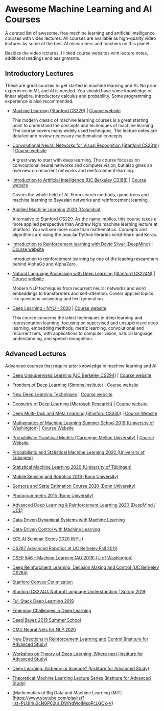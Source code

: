 # Awesome Machine Learning and AI Courses

A curated list of awesome, free machine learning and artificial intelligence courses 
with video lectures.
All courses are available as high-quality video lectures by some of the best
AI researchers and teachers on this planet. 

Besides the video lectures, I linked course websites with lecture notes, 
additional readings and assignments.


## Introductory Lectures
These are great courses to get started in machine learning and AI.
No prior experience in ML and AI is needed. You should have some knowledge of
linear algebra, introductory calculus and probability. 
Some programming experience is also recommended.


* [Machine Learning (Stanford CS229)](https://www.youtube.com/playlist?list=PLoROMvodv4rMiGQp3WXShtMGgzqpfVfbU) | [Course website](http://cs229.stanford.edu/syllabus-autumn2018.html)

    This modern classic of machine learning courses is a great starting point 
    to understand the concepts and techniques of machine learning. 
    The course covers many widely used techniques, 
    The lecture notes are detailed and review necessary mathematical concepts.


* [Convolutional Neural Networks for Visual Recognition (Stanford CS231n)](https://www.youtube.com/playlist?list=PL3FW7Lu3i5JvHM8ljYj-zLfQRF3EO8sYv) | [Course website](https://cs231n.github.io/)

    A great way to start with deep learning. The course focuses on 
    convolutional neural networks and computer vision, but also 
    gives an overview on recurrent networks and reinforcement learning.


* [Introduction to Artificial Intelligence (UC Berkeley CS188)](https://www.youtube.com/playlist?list=PL7k0r4t5c108AZRwfW-FhnkZ0sCKBChLH) | [Course website](https://inst.eecs.berkeley.edu/~cs188/fa18/index.html)
    
    Covers the whole field of AI. From search methods, game trees and machine learning to Bayesian networks and reinforcement learning.

* [Applied Machine Learning 2020 (Columbia)](https://www.youtube.com/playlist?list=PL_pVmAaAnxIRnSw6wiCpSvshFyCREZmlM)
    
    Alternative to Stanford CS229. As the name implies, this course takes a more
    applied perspective than Andrew Ng's machine learning lecture at Stanford. 
    You will see more code than mathematics. Concepts and algorithms are
    using the popular Python libraries scikit-learn and Keras.


* [Introduction to Reinforcement learning with David Silver (DeepMind)](https://www.youtube.com/playlist?list=PLqYmG7hTraZBiG_XpjnPrSNw-1XQaM_gB) | [Course website](https://www.davidsilver.uk/teaching/)

    Introduction to reinforcement learning by one of the leading researchers behind 
    AlphaGo and AlphaZero.    


* [Natural Language Processing with Deep Learning (Stanford CS224N)](https://www.youtube.com/playlist?list=PLoROMvodv4rOhcuXMZkNm7j3fVwBBY42z) | [Course website](http://web.stanford.edu/class/cs224n/)

    Modern NLP techniques from recurrent neural networks and word embeddings
    to transformers and self-attention. Covers applied topics like questions answering and 
    text generation.
    
* [Deep Learning - NYU - 2000](https://www.youtube.com/playlist?list=PLLHTzKZzVU9eaEyErdV26ikyolxOsz6mq) | [Course website](https://atcold.github.io/pytorch-Deep-Learning/)

    This course concerns the latest techniques in deep learning and representation learning, focusing on supervised and unsupervised deep learning, embedding methods, metric learning, convolutional and recurrent nets, with applications to computer vision, natural language understanding, and speech recognition. 


## Advanced Lectures

Advanced courses that require prior knowledge in machine learning and AI. 

* [Deep Unsupervised Learning (UC Berkeley CS294)](https://www.youtube.com/channel/UCf4SX8kAZM_oGcZjMREsU9w/videos) | [Course website](https://sites.google.com/view/berkeley-cs294-158-sp19/home)


* [Frontiers of Deep Learning (Simons Institute)](https://www.youtube.com/playlist?list=PLgKuh-lKre11ekU7g-Z_qsvjDD8cT-hi9) | [Course website](https://simons.berkeley.edu/workshops/dl2019-1)


* [New Deep Learning Techniques](https://www.youtube.com/playlist?list=PLHyI3Fbmv0SdM0zXj31HWjG9t9Q0v2xYN) | [Course website](http://www.ipam.ucla.edu/programs/workshops/new-deep-learning-techniques/?tab=overview)

* [Geometry of Deep Learning (Microsoft Research)](https://www.youtube.com/playlist?list=PLD7HFcN7LXRe30qq36It2XCljxc340O_d) | [Course website](https://www.microsoft.com/en-us/research/event/ai-institute-2019/)

* [Deep Multi-Task and Meta Learning (Stanford CS330)](https://www.youtube.com/playlist?list=PLoROMvodv4rMC6zfYmnD7UG3LVvwaITY5) | [Course Website](http://cs330.stanford.edu/)

* [Mathematics of Machine Learning Summer School 2019 (University of Washington)](https://www.youtube.com/playlist?list=PLTPQEx-31JXhguCush5J7OGnEORofoCW9) | [Course Website](http://mathofml.cs.washington.edu/)

* [Probabilistic Graphical Models (Carneggie Mellon University)](https://www.youtube.com/playlist?list=PLoZgVqqHOumTY2CAQHL45tQp6kmDnDcqn) | [Course Website](https://sailinglab.github.io/pgm-spring-2019/)

* [Probabilistic and Statistical Machine Learning 2020 (University of Tübingen)](https://www.youtube.com/playlist?list=PL05umP7R6ij1tHaOFY96m5uX3J21a6yNd)

* [Statistical Machine Learning 2020 (University of Tübingen)](https://www.youtube.com/playlist?list=PL05umP7R6ij2XCvrRzLokX6EoHWaGA2cC)

* [Mobile Sensing and Robotics 2019 (Bonn University)](https://www.youtube.com/playlist?list=PLgnQpQtFTOGQJXx-x0t23RmRbjp_yMb4v)

* [Sensors and State Estimation Course 2020 (Bonn University)](https://www.youtube.com/playlist?list=PLgnQpQtFTOGQh_J16IMwDlji18SWQ2PZ6)

* [Photogrammetry 2015 (Bonn University)](https://www.youtube.com/playlist?list=PLgnQpQtFTOGRsi5vzy9PiQpNWHjq-bKN1)

* [Advanced Deep Learning & Reinforcement Learning 2020 (DeepMind / UCL)](https://www.youtube.com/playlist?list=PLqYmG7hTraZDNJre23vqCGIVpfZ_K2RZs)

* [Data-Driven Dynamical Systems with Machine Learning](https://www.youtube.com/playlist?list=PLMrJAkhIeNNR6DzT17-MM1GHLkuYVjhyt)

* [Data-Driven Control with Machine Learning](https://www.youtube.com/playlist?list=PLMrJAkhIeNNQkv98vuPjO2X2qJO_UPeWR)

* [ECE AI Seminar Series 2020 (NYU)](https://www.youtube.com/playlist?list=PLhwo5ntex8iY9xhpSwWas451NgVuqBE7U)

* [CS287 Advanced Robotics at UC Berkeley Fall 2019](https://www.youtube.com/playlist?list=PLwRJQ4m4UJjNBPJdt8WamRAt4XKc639wF)

* [CSEP 546 - Machine Learning (AU 2019) (U of Washington)](https://www.youtube.com/playlist?list=PLTPQEx-31JXj87XLsYutYGKw6K9dNaD36)

* [Deep Reinforcment Learning, Decision Making and Control (UC Berkeley CS285)](https://www.youtube.com/playlist?list=PLkFD6_40KJIwhWJpGazJ9VSj9CFMkb79A)

* [Stanford Convex Optimization](https://www.youtube.com/playlist?list=PLdrixi40lpQm5ksInXlRon1eRwq_gzIcw)

* [Stanford CS224U: Natural Language Understanding | Spring 2019](https://www.youtube.com/playlist?list=PLoROMvodv4rObpMCir6rNNUlFAn56Js20)

* [Full Stack Deep Learning 2019](https://www.youtube.com/playlist?list=PL1T8fO7ArWlcf3Hc4VMEVBlH8HZm_NbeB)

* [Emerging Challenges in Deep Learning](https://www.youtube.com/playlist?list=PLgKuh-lKre10BpafDrv0fg2VNUweWXWVd)

* [Deep|Bayes 2019 Summer School](https://www.youtube.com/playlist?list=PLe5rNUydzV9QHe8VDStpU0o8Yp63OecdW)

* [CMU Neural Nets for NLP 2020](https://www.youtube.com/playlist?list=PL8PYTP1V4I8CJ7nMxMC8aXv8WqKYwj-aJ)

* [New Directions in Reinforcement Learning and Control (Institure for Advanced Study)](https://www.youtube.com/playlist?list=PLdDZb3TwJPZ61sGqd6cbWCmTc275NrKu3)

* [Workshop on Theory of Deep Learning: Where next (Institure for Advanced Study)](https://www.youtube.com/playlist?list=PLdDZb3TwJPZ5dqqg_S-rgJqSFeH4DQqFQ)

* [Deep Learning: Alchemy or Science? (Institure for Advanced Study)](https://www.youtube.com/playlist?list=PLdDZb3TwJPZ7aAxhIHALBoh8l6-UxmMNP)

* [Theoretical Machine Learning Lecture Series (Institure for Advanced Study)](https://www.youtube.com/playlist?list=PLdDZb3TwJPZ5VLprf2VUfC0h1zOGvV_gz)

* [Mathematics of Big Data and Machine Learning (MIT) (https://www.youtube.com/playlist?list=PLUl4u3cNGP62uI_DWNdWoIMsgPcLGOx-V)
